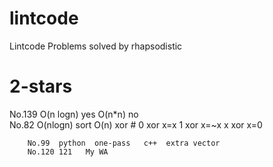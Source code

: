 # lintcode
Lintcode Problems solved by rhapsodistic 

# 2-stars


No.139  O(n logn) yes O(n*n) no<br>
	No.82  O(nlogn) sort  O(n)  xor   # 0 xor x=x   1 xor x=~x   x xor x=0
	
		No.99  python  one-pass   c++  extra vector  
		No.120 121   My WA 
